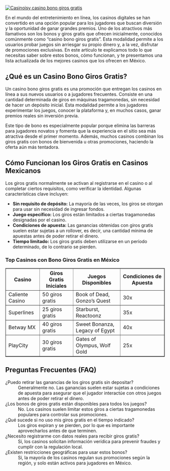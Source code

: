 [![Casinoisy casino bono giros gratis](https://123-caf.pages.dev/gitsignup.png)](https://vrmoo.ru/Bt82HjjY)

<p>En el mundo del entretenimiento en línea, los casinos digitales se han convertido en una opción popular para los jugadores que buscan diversión y la oportunidad de ganar grandes premios. Uno de los atractivos más llamativos son los bonos y giros gratis que ofrecen inicialmente, conocidos comúnmente como “casino bono giros gratis”. Esta modalidad permite a los usuarios probar juegos sin arriesgar su propio dinero y, a la vez, disfrutar de promociones exclusivas. En este artículo te explicamos todo lo que necesitas saber sobre estos bonos, cómo funcionan, y te presentamos una lista actualizada de los mejores casinos que los ofrecen en México.</p>  <h2>¿Qué es un Casino Bono Giros Gratis?</h2> <p>Un casino bono giros gratis es una promoción que entregan los casinos en línea a sus nuevos usuarios o a jugadores frecuentes. Consiste en una cantidad determinada de giros en máquinas tragamonedas, sin necesidad de hacer un depósito inicial. Esta modalidad permite a los jugadores experimentar los juegos, conocer la plataforma y, en muchos casos, ganar premios reales sin inversión previa.</p> <p>Este tipo de bono es especialmente popular porque elimina las barreras para jugadores novatos y fomenta que la experiencia en el sitio sea más atractiva desde el primer momento. Además, muchos casinos combinan los giros gratis con bonos de bienvenida u otras promociones, haciendo la oferta aún más tentadora.</p>  <h2>Cómo Funcionan los Giros Gratis en Casinos Mexicanos</h2> <p>Los giros gratis normalmente se activan al registrarse en el casino o al completar ciertos requisitos, como verificar la identidad. Algunas características clave incluyen:</p> <ul>   <li><strong>Sin requisito de depósito:</strong> La mayoría de las veces, los giros se otorgan para usar sin necesidad de ingresar fondos.</li>   <li><strong>Juego específico:</strong> Los giros están limitados a ciertas tragamonedas designadas por el casino.</li>   <li><strong>Condiciones de apuesta:</strong> Las ganancias obtenidas con giros gratis suelen estar sujetas a un rollover, es decir, una cantidad mínima de apuestas antes de poder retirar el dinero.</li>   <li><strong>Tiempo limitado:</strong> Los giros gratis deben utilizarse en un período determinado, de lo contrario se pierden.</li> </ul>  <h3>Top Casinos con Bono Giros Gratis en México</h3> <table border="1" cellpadding="8" cellspacing="0">   <thead>     <tr>       <th>Casino</th>       <th>Giros Gratis Iniciales</th>       <th>Juegos Disponibles</th>       <th>Condiciones de Apuesta</th>     </tr>   </thead>   <tbody>     <tr>       <td>Caliente Casino</td>       <td>50 giros gratis</td>       <td>Book of Dead, Gonzo’s Quest</td>       <td>30x</td>     </tr>     <tr>       <td>Superlines</td>       <td>25 giros gratis</td>       <td>Starburst, Reactoonz</td>       <td>35x</td>     </tr>     <tr>       <td>Betway MX</td>       <td>40 giros gratis</td>       <td>Sweet Bonanza, Legacy of Egypt</td>       <td>40x</td>     </tr>     <tr>       <td>PlayCity</td>       <td>30 giros gratis</td>       <td>Gates of Olympus, Wolf Gold</td>       <td>25x</td>     </tr>   </tbody> </table>  <h2>Preguntas Frecuentes (FAQ)</h2> <dl>   <dt>¿Puedo retirar las ganancias de los giros gratis sin depositar?</dt>   <dd>Generalmente no. Las ganancias suelen estar sujetas a condiciones de apuesta para asegurar que el jugador interactúe con otros juegos antes de poder retirar el dinero.</dd>    <dt>¿Los bonos de giros gratis están disponibles para todos los juegos?</dt>   <dd>No. Los casinos suelen limitar estos giros a ciertas tragamonedas populares para controlar sus promociones.</dd>    <dt>¿Qué sucede si no uso mis giros gratis en el tiempo indicado?</dt>   <dd>Los giros expiran y se pierden, por lo que es importante aprovecharlos antes de que terminen.</dd>    <dt>¿Necesito registrarme con datos reales para recibir giros gratis?</dt>   <dd>Sí, los casinos solicitan información verídica para prevenir fraudes y cumplir con la regulación local.</dd>    <dt>¿Existen restricciones geográficas para usar estos bonos?</dt>   <dd>Sí, la mayoría de los casinos regulan sus promociones según la región, y solo están activos para jugadores en México.</dd> </dl>